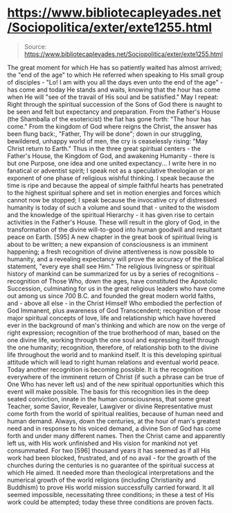 # https://www.bibliotecapleyades.net/Sociopolitica/exter/exte1255.html

> Source: https://www.bibliotecapleyades.net/Sociopolitica/exter/exte1255.html

The great moment for which He has so patiently waited has almost arrived; the "end of the age" to which He referred when speaking to His small group of disciples - "Lo! I am with you all the days even unto the end of the age" - has come and today He stands and waits, knowing that the hour has come when He will "see of the travail of His soul and be satisfied." May I repeat: Right through the spiritual succession of the Sons of God there is naught to be seen and felt but expectancy and preparation.
From the Father's House (the Shamballa of the esotericist) the fiat has gone forth: "The hour has come." From the kingdom of God where reigns the Christ, the answer has been flung back:, "Father, Thy will be done"; down in our struggling, bewildered, unhappy world of men, the cry is ceaselessly rising: "May Christ return to Earth." Thus in the three great spiritual centers - the Father's House, the Kingdom of God, and awakening Humanity - there is but one Purpose, one idea and one united expectancy...
I write here in no fanatical or adventist spirit; I speak not as a speculative theologian or an exponent of one phase of religious wishful thinking. I speak because the time is ripe and because the appeal of simple faithful hearts has penetrated to the highest spiritual sphere and set in motion energies and forces which cannot now be stopped; I speak because the invocative cry of distressed humanity is today of such a volume and sound that - united to the wisdom and the knowledge of the spiritual Hierarchy - it has given rise to certain activities in the Father's House. These will result in the glory of God, in the transformation of the divine will-to-good into human goodwill and resultant peace on Earth. [595]
A new chapter in the great book of spiritual living is about to be written; a new expansion of consciousness is an imminent happening; a fresh recognition of divine attentiveness is now possible to humanity, and a revealing expectancy will prove the accuracy of the Biblical statement, "every eye shall see Him." The religious livingness or spiritual history of mankind can be summarized for us by a series of recognitions - recognition of Those Who, down the ages, have constituted the Apostolic Succession, culminating for us in the great religious leaders who have come out among us since 700 B.C. and founded the great modern world faiths, and - above all else - in the Christ Himself Who embodied the perfection of God Immanent, plus awareness of God Transcendent; recognition of those major spiritual concepts of love, life and relationship which have hovered ever in the background of man's thinking and which are now on the verge of right expression; recognition of the true brotherhood of man, based on the one divine life, working through the one soul and expressing itself through the one humanity; recognition, therefore, of relationship both to the divine life throughout the world and to mankind itself. It is this developing spiritual attitude which will lead to right human relations and eventual world peace.
Today another recognition is becoming possible. It is the recognition everywhere of the imminent return of Christ (if such a phrase can be true of One Who has never left us) and of the new spiritual opportunities which this event will make possible.
The basis for this recognition lies in the deep seated conviction, innate in the human consciousness, that some great Teacher, some Savior, Revealer, Lawgiver or divine Representative must come forth from the world of spiritual realities, because of human need and human demand. Always, down the centuries, at the hour of man's greatest need and in response to his voiced demand, a divine Son of God has come forth and under many different names. Then the Christ came and apparently left us, with His work unfinished and His vision for mankind not yet consummated. For two [596] thousand years it has seemed as if all His work had been blocked, frustrated, and of no avail - for the growth of the churches during the centuries is no guarantee of the spiritual success at which He aimed. It needed more than theological interpretations and the numerical growth of the world religions (including Christianity and Buddhism) to prove His world mission successfully carried forward. It all seemed impossible, necessitating three conditions; in these a test of His work could be attempted; today these three conditions are proven facts.
